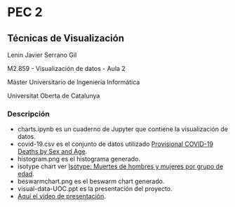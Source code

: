 # PEC 2

## Técnicas de Visualización

Lenin Javier Serrano Gil​

M2.859 - Visualización de datos - Aula 2​

Máster Universitario de Ingeniería Informática​

Universitat Oberta de Catalunya​

### Descripción

+ charts.ipynb es un cuaderno de Jupyter que contiene la visualización de datos.
+ covid-19.csv es el conjunto de datos utilizado [Provisional COVID-19 Deaths by Sex and Age](https://catalog.data.gov/dataset/provisional-covid-19-death-counts-by-sex-age-and-state).
+ histogram.png es el histograma generado.
+ isotype chart ver [Isotype: Muertes de hombres y mujeres por grupo de edad](https://infogram.com/covid-19-1h7v4pdjwlovj4k?live).
+ beswarmchart.png es el beswarm chart generado.
+ visual-data-UOC.ppt es la presentación del proyecto.
+ [Aquí el vídeo de presentación](https://youtu.be/765FVtegN-A).
